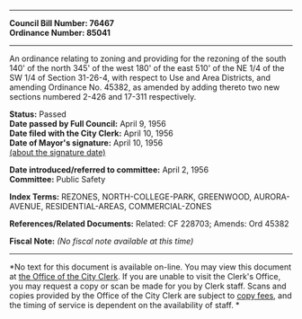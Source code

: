 * * * * *  
  
**Council Bill Number: [](#h0)[](#h2)76467**   
**Ordinance Number: 85041**  
  
* * * * *  
  
An ordinance relating to zoning and providing for the rezoning of the south 140' of the north 345' of the west 180' of the east 510' of the NE 1/4 of the SW 1/4 of Section 31-26-4, with respect to Use and Area Districts, and amending Ordinance No. 45382, as amended by adding thereto two new sections numbered 2-426 and 17-311 respectively.  
  
**Status:** Passed   
**Date passed by Full Council:** April 9, 1956   
**Date filed with the City Clerk:** April 10, 1956   
**Date of Mayor's signature:** April 10, 1956   
[(about the signature date)](/~public/approvaldate.htm)   
  
  
**Date introduced/referred to committee:** April 2, 1956   
**Committee:** Public Safety   
  
**Index Terms:** REZONES, NORTH-COLLEGE-PARK, GREENWOOD, AURORA-AVENUE, RESIDENTIAL-AREAS, COMMERCIAL-ZONES  
  
**References/Related Documents:** Related: CF 228703; Amends: Ord 45382  
  
**Fiscal Note:** *(No fiscal note available at this time)*  
  
* * * * *  
  
*No text for this document is available on-line. You may view this document at [the Office of the City Clerk](http://www.seattle.gov/leg/clerk/contactUs.htm). If you are unable to visit the Clerk's Office, you may request a copy or scan be made for you by Clerk staff. Scans and copies provided by the Office of the City Clerk are subject to [copy fees](http://clerk.seattle.gov/~public/clerkfees.htm), and the timing of service is dependent on the availability of staff. *  
  
  
